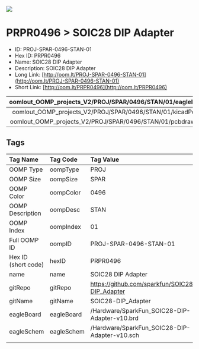 


  
![][im]
# PRPR0496 > SOIC28 DIP Adapter

- ID: PROJ-SPAR-0496-STAN-01
- Hex ID: PRPR0496
- Name: SOIC28 DIP Adapter
- Description: SOIC28 DIP Adapter
- Long Link: [http://oom.lt/PROJ-SPAR-0496-STAN-01](http://oom.lt/PROJ-SPAR-0496-STAN-01)
- Short Link: [http://oom.lt/PRPR0496](http://oom.lt/PRPR0496)
  

|oomlout_OOMP_projects_V2/PROJ/SPAR/0496/STAN/01/eagleImage.png|oomlout_OOMP_projects_V2/PROJ/SPAR/0496/STAN/01/eagleSchemImage.png|oomlout_OOMP_projects_V2/PROJ/SPAR/0496/STAN/01/kicadPcb3dFront.png|oomlout_OOMP_projects_V2/PROJ/SPAR/0496/STAN/01/kicadPcb3dBack.png|
| :---: | :---: | :---: | :---: |
|oomlout_OOMP_projects_V2/PROJ/SPAR/0496/STAN/01/kicadPcb3d.png|oomlout_OOMP_projects_V2/PROJ/SPAR/0496/STAN/01/bomBack.png|oomlout_OOMP_projects_V2/PROJ/SPAR/0496/STAN/01/bomFront.png|oomlout_OOMP_projects_V2/PROJ/SPAR/0496/STAN/01/pcbdraw.svg|
|oomlout_OOMP_projects_V2/PROJ/SPAR/0496/STAN/01/pcbdrawBack.svg||||

## Tags
  

|Tag Name|Tag Code|Tag Value|
| :--- | :--- | :--- |
|OOMP Type|oompType|PROJ|
|OOMP Size|oompSize|SPAR|
|OOMP Color|oompColor|0496|
|OOMP Description|oompDesc|STAN|
|OOMP Index|oompIndex|01|
|Full OOMP ID|oompID|PROJ-SPAR-0496-STAN-01|
|Hex ID (short code)|hexID|PRPR0496|
|name|name|SOIC28 DIP Adapter|
|gitRepo|gitRepo|https://github.com/sparkfun/SOIC28-DIP_Adapter|
|gitName|gitName|SOIC28-DIP_Adapter|
|eagleBoard|eagleBoard|/Hardware/SparkFun_SOIC28-DIP-Adapter-v10.brd|
|eagleSchem|eagleSchem|/Hardware/SparkFun_SOIC28-DIP-Adapter-v10.sch|
||||



[im]: PROJ/SPAR/0496/STAN/01/kicadPcb3d_450.png
